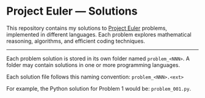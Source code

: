 # Project Euler — Solutions

This repository contains my solutions to [Project Euler](https://projecteuler.net/) problems, implemented in different languages. Each problem explores mathematical reasoning, algorithms, and efficient coding techniques.

---

Each problem solution is stored in its own folder named `problem_<NNN>`. A folder may contain solutions in one or more programming languages.

Each solution file follows this naming convention: `problem_<NNN>.<ext>`

For example, the Python solution for Problem 1 would be: `problem_001.py`.
